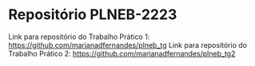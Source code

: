 # Repositório PLNEB-2223

Link para repositório do Trabalho Prático 1: https://github.com/marianadfernandes/plneb_tg
Link para repositório do Trabalho Prático 2: https://github.com/marianadfernandes/plneb_tg2
